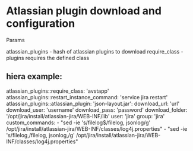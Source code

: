 # Atlassian plugin download and configuration

Params

atlassian_plugins - hash of atlassian plugins to download
require_class - plugins requires the defined class

## hiera example:
atlassian_plugins::require_class: 'avstapp'
atlassian_plugins::restart_instance_command: 'service jira restart'
atlassian_plugins::atlassian_plugin:
    'json-layout.jar': 
        download_url: 'url'
        download_user: 'username'
        download_pass: 'password'
        download_folder: '/opt/jira/install/atlassian-jira/WEB-INF/lib'
        user: 'jira'
        group: 'jira'
        custom_commands:
            - "sed -ie 's/filelog$/filelog, jsonlog/g' /opt/jira/install/atlassian-jira/WEB-INF/classes/log4j.properties"
            - "sed -ie 's/filelog,/filelog, jsonlog,/g' /opt/jira/install/atlassian-jira/WEB-INF/classes/log4j.properties"
